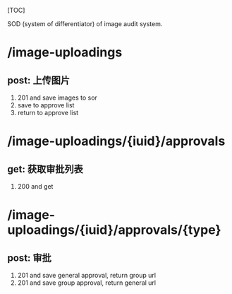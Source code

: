 [TOC]

SOD (system of differentiator) of image audit system.

# /image-uploadings
## post: 上传图片
1. 201 and save images to sor
3. save to approve list
4. return to approve list

# /image-uploadings/{iuid}/approvals
## get: 获取审批列表
1. 200 and get

# /image-uploadings/{iuid}/approvals/{type}
## post: 审批
1. 201 and save general approval, return group url
1. 201 and save group approval, return general url



